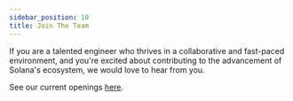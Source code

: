 ```yaml
---
sidebar_position: 10
title: Join The Team
---
```


If you are a talented engineer who thrives in a collaborative and fast-paced environment,
and you're excited about contributing to the advancement of Solana's ecosystem, we would love to hear from you.

See our current openings [here](https://jobs.ashbyhq.com/syndica).
